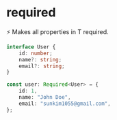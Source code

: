 # required

⚡️ Makes all properties in T required.






``` typescript 
interface User {
    id: number;
    name?: string;
    email?: string;
}

const user: Required<User> = {
    id: 1,
    name: "John Doe",
    email: "sunkim1055@gmail.com",
};

```


